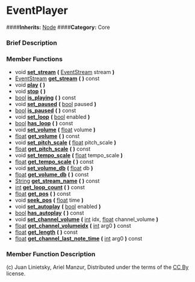 #  EventPlayer  
####**Inherits:** [Node](class_node)
####**Category:** Core

###  Brief Description  


###  Member Functions 
  * void  **[set&#95;stream](#set_stream)**  **(** [EventStream](class_eventstream) stream  **)**
  * [EventStream](class_eventstream)  **[get&#95;stream](#get_stream)**  **(** **)** const
  * void  **[play](#play)**  **(** **)**
  * void  **[stop](#stop)**  **(** **)**
  * [bool](class_bool)  **[is&#95;playing](#is_playing)**  **(** **)** const
  * void  **[set&#95;paused](#set_paused)**  **(** [bool](class_bool) paused  **)**
  * [bool](class_bool)  **[is&#95;paused](#is_paused)**  **(** **)** const
  * void  **[set&#95;loop](#set_loop)**  **(** [bool](class_bool) enabled  **)**
  * [bool](class_bool)  **[has&#95;loop](#has_loop)**  **(** **)** const
  * void  **[set&#95;volume](#set_volume)**  **(** [float](class_float) volume  **)**
  * [float](class_float)  **[get&#95;volume](#get_volume)**  **(** **)** const
  * void  **[set&#95;pitch&#95;scale](#set_pitch_scale)**  **(** [float](class_float) pitch_scale  **)**
  * [float](class_float)  **[get&#95;pitch&#95;scale](#get_pitch_scale)**  **(** **)** const
  * void  **[set&#95;tempo&#95;scale](#set_tempo_scale)**  **(** [float](class_float) tempo_scale  **)**
  * [float](class_float)  **[get&#95;tempo&#95;scale](#get_tempo_scale)**  **(** **)** const
  * void  **[set&#95;volume&#95;db](#set_volume_db)**  **(** [float](class_float) db  **)**
  * [float](class_float)  **[get&#95;volume&#95;db](#get_volume_db)**  **(** **)** const
  * [String](class_string)  **[get&#95;stream&#95;name](#get_stream_name)**  **(** **)** const
  * [int](class_int)  **[get&#95;loop&#95;count](#get_loop_count)**  **(** **)** const
  * [float](class_float)  **[get&#95;pos](#get_pos)**  **(** **)** const
  * void  **[seek&#95;pos](#seek_pos)**  **(** [float](class_float) time  **)**
  * void  **[set&#95;autoplay](#set_autoplay)**  **(** [bool](class_bool) enabled  **)**
  * [bool](class_bool)  **[has&#95;autoplay](#has_autoplay)**  **(** **)** const
  * void  **[set&#95;channel&#95;volume](#set_channel_volume)**  **(** [int](class_int) idx, [float](class_float) channel_volume  **)**
  * [float](class_float)  **[get&#95;channel&#95;volumeidx](#get_channel_volumeidx)**  **(** [int](class_int) arg0  **)** const
  * [float](class_float)  **[get&#95;length](#get_length)**  **(** **)** const
  * [float](class_float)  **[get&#95;channel&#95;last&#95;note&#95;time](#get_channel_last_note_time)**  **(** [int](class_int) arg0  **)** const

###  Member Function Description  


(c) Juan Linietsky, Ariel Manzur, Distributed under the terms of the [CC By](https://creativecommons.org/licenses/by/3.0/legalcode) license.

